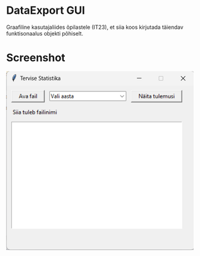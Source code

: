 # DataExport GUI
Graafiline kasutajaliides õpilastele (IT23), et siia koos kirjutada täiendav funktisonaalus objekti põhiselt. 
# Screenshot
![Ekraanipilt](screenshot/Tervise_Statistika_GUI.png)
